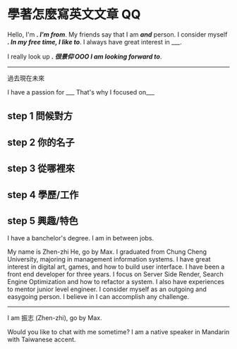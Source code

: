 # 學著怎麼寫英文文章 QQ

Hello, I'm ___.
I'm from___.
My friends say that I am ___and___ person.
I consider myself ___.
In my free time, I like to___.
I always have great interest in ___.

I really look up ___. 很景仰 OOO
I am looking forward to___.

---

過去現在未來

I have a passion for ___
That's why I focused on___

## step 1 問候對方

## step 2 你的名子

## step 3 從哪裡來

## step 4 學歷/工作

## step 5 興趣/特色

I have a banchelor's degree.
I am in between jobs.

My name is Zhen-zhi He, go by Max.
I graduated from Chung Cheng University, majoring in management information systems.
I have great interest in digital art, games, and how to build user interface.
I have been a front end developer for three years.
I focus on Server Side Render, Search Engine Optimization and how to refactor a system.
I also have experiences to mentor junior level engineer.
I consider myself as an outgoing and easygoing person.
I believe in I can accomplish any challenge.

---

I am 振志 (Zhen-zhi), go by Max.

Would you like to chat with me sometime?
I am a native speaker in Mandarin with Taiwanese accent.
